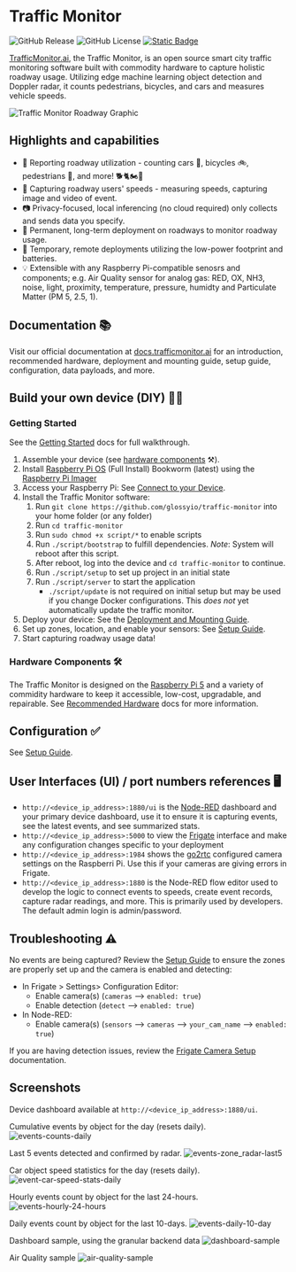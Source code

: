 # Traffic Monitor

![GitHub Release](https://img.shields.io/github/v/release/glossyio/traffic-monitor)
![GitHub License](https://img.shields.io/github/license/glossyio/traffic-monitor)
<a href="https://trafficmonitor.zulipchat.com"><img alt="Static Badge" src="https://img.shields.io/badge/chat-trafficmonitor.zulipchat.com-%236492FE?logo=zulip"></a>

[TrafficMonitor.ai](https://www.trafficmonitor.ai/), the Traffic Monitor, is an open source smart city traffic monitoring software built with commodity hardware to capture holistic roadway usage. Utilizing edge machine learning object detection and Doppler radar, it counts pedestrians, bicycles, and cars and measures vehicle speeds.

![Traffic Monitor Roadway Graphic](static/img/tm-roadway-graphic.png)

## Highlights and capabilities
- 🧮 Reporting roadway utilization - counting cars 🚗, bicycles 🚲, pedestrians 🚶, and more! 🐕🐈🏍️🚜
- 🚨 Capturing roadway users' speeds - measuring speeds, capturing image and video of event.
- 📷 Privacy-focused, local inferencing (no cloud required) only collects and sends data you specify.
- 🐘 Permanent, long-term deployment on roadways to monitor roadway usage.
- 🐜 Temporary, remote deployments utilizing the low-power footprint and batteries.
- 💡 Extensible with any Raspberry Pi-compatible senosrs and components; e.g. Air Quality sensor for analog gas: RED, OX, NH3, noise, light, proximity, temperature, pressure, humidty and Particulate Matter (PM 5, 2.5, 1).

## Documentation 📚
Visit our official documentation at [docs.trafficmonitor.ai](https://docs.trafficmonitor.ai/) for an introduction, recommended hardware, deployment and mounting guide, setup guide, configuration, data payloads, and more.

## Build your own device (DIY) 🧑‍🔬

### Getting Started

See the [Getting Started](https://docs.trafficmonitor.ai/getting-started) docs for full walkthrough.

1. Assemble your device (see [hardware components](#hardware-components) ⚒️).
1. Install [Raspberry Pi OS](https://www.raspberrypi.com/software/) (Full Install) Bookworm (latest) using the [Raspberry Pi Imager](https://www.raspberrypi.com/documentation/computers/getting-started.html#install-using-imager)
1. Access your Raspberry Pi: See [Connect to your Device](https://docs.trafficmonitor.ai/setup-guide#connect-to-your-device).
1. Install the Traffic Monitor software:
    1. Run `git clone https://github.com/glossyio/traffic-monitor` into your home folder (or any folder)
    1. Run `cd traffic-monitor` 
    1. Run `sudo chmod +x script/*` to enable scripts
    1. Run `./script/bootstrap` to fulfill dependencies. *Note*: System will reboot after this script.
    1. After reboot, log into the device and `cd traffic-monitor` to continue.
    1. Run `./script/setup` to set up project in an initial state
    1. Run `./script/server` to start the application
        - `./script/update` is not required on initial setup but may be used if you change Docker configurations. This *does not* yet automatically update the traffic monitor.
1. Deploy your device:  See the [Deployment and Mounting Guide](https://docs.trafficmonitor.ai/deployment-and-mounting-guide).
1. Set up zones, location, and enable your sensors: See [Setup Guide](https://docs.trafficmonitor.ai/setup-guide).
1. Start capturing roadway usage data!

### Hardware Components 🛠️
The Traffic Monitor is designed on the [Raspberry Pi 5](https://www.raspberrypi.com/products/raspberry-pi-5/) and a variety of commidity hardware to keep it accessible, low-cost, upgradable, and repairable.  See [Recommended Hardware](https://docs.trafficmonitor.ai/build-your-own-device-diy/recommended-hardware) docs for more information.

## Configuration ✅
See [Setup Guide](https://docs.trafficmonitor.ai/setup-guide).

## User Interfaces (UI) / port numbers references 🖥️
- `http://<device_ip_address>:1880/ui` is the [Node-RED](https://nodered.org/) dashboard and your primary device dashboard, use it to ensure it is capturing events, see the latest events, and see summarized stats.
- `http://<device_ip_address>:5000` to view the [Frigate](https://github.com/blakeblackshear/frigate) interface and make any configuration changes specific to your deployment
- `http://<device_ip_address>:1984` shows the [go2rtc](https://github.com/AlexxIT/go2rtc) configured camera settings on the Raspberri Pi. Use this if your cameras are giving errors in Frigate.
- `http://<device_ip_address>:1880` is the Node-RED flow editor used to develop the logic to connect events to speeds, create event records, capture radar readings, and more. This is primarily used by developers. The default admin login is admin/password.

## Troubleshooting ⚠️

No events are being captured? Review the [Setup Guide](https://docs.trafficmonitor.ai/setup-guide) to ensure the zones are properly set up and the camera is enabled and detecting:
- In Frigate > Settings> Configuration Editor:
    - Enable camera(s) (`cameras` --> `enabled: true`)
    - Enable detection (`detect` --> `enabled: true`)
- In Node-RED: 
    - Enable camera(s) (`sensors` --> `cameras` --> `your_cam_name` --> `enabled: true`)

If you are having detection issues, review the [Frigate Camera Setup](https://docs.frigate.video/frigate/camera_setup) documentation.

## Screenshots
Device dashboard available at `http://<device_ip_address>:1880/ui`.

Cumulative events by object for the day (resets daily).
![events-counts-daily](static/img/events-counts-daily.png)

Last 5 events detected and confirmed by radar.
![events-zone_radar-last5](static/img/events-zone_radar-last5.png)

Car object speed statistics for the day (resets daily).
![event-car-speed-stats-daily](static/img/event-car-speed-stats-daily.png)

Hourly events count by object for the last 24-hours.
![events-hourly-24-hours](static/img/events-hourly-24-hours.png)

Daily events count by object for the last 10-days.
![events-daily-10-day](static/img/events-daily-10-day.png)

Dashboard sample, using the granular backend data
![dashboard-sample](static/img/dashboard-sample-01.png)

Air Quality sample
![air-quality-sample](static/img/aq-dash1.png)
